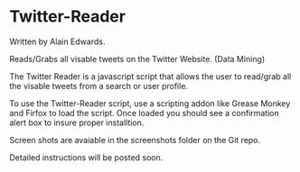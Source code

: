 # Twitter-Reader 
Written by Alain Edwards.

Reads/Grabs all visable tweets on the Twitter Website. (Data Mining)

The Twitter Reader is a javascript script that allows the user to read/grab all the visable tweets from a search or user profile.

To use the Twitter-Reader script, use a scripting addon like Grease Monkey and Firfox to load the script. Once loaded you should
see a confirmation alert box to insure proper installtion.

Screen shots are avaiable in the screenshots folder on the Git repo.

Detailed instructions will be posted soon.
